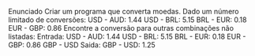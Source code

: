 Enunciado
Criar um programa que converta moedas. Dado um número limitado de conversões:
USD - AUD: 1.44
USD - BRL: 5.15
BRL - EUR: 0.18
EUR - GBP: 0.86
Encontre a conversão para outras combinações não listadas:
Entrada:
USD - AUD: 1.44
USD - BRL: 5.15
BRL - EUR: 0.18
EUR - GBP: 0.86
GBP - USD
Saida:
GBP - USD: 1.25

